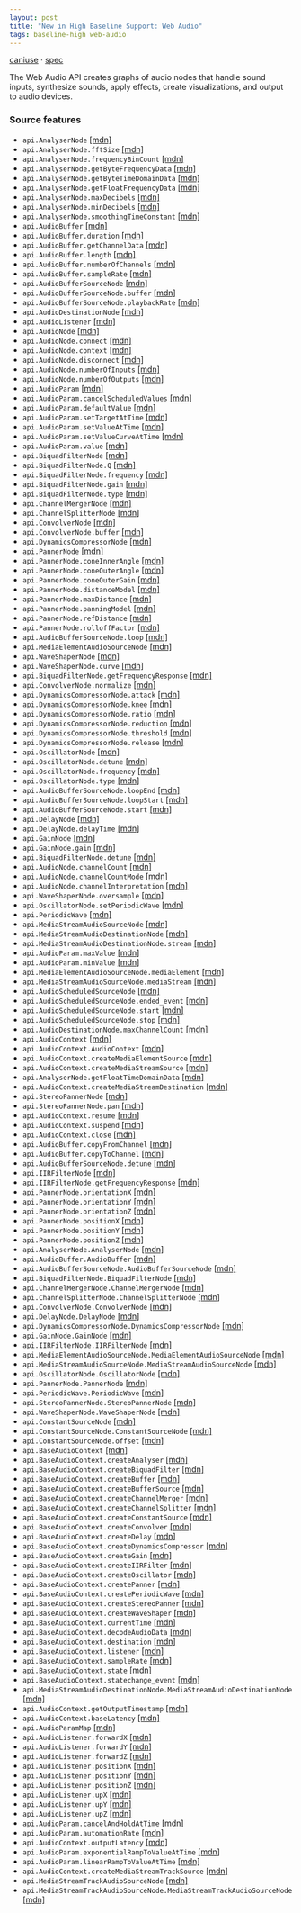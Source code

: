 ```yaml
---
layout: post
title: "New in High Baseline Support: Web Audio"
tags: baseline-high web-audio
---
```


[caniuse](https://caniuse.com/?search=web-audio) · [spec](https://webaudio.github.io/web-audio-api/)

The Web Audio API creates graphs of audio nodes that handle sound inputs, synthesize sounds, apply effects, create visualizations, and output to audio devices.

### Source features

- ``api.AnalyserNode`` [[mdn]](https://https://developer.mozilla.org/en-US/search?q=api.AnalyserNode)
- ``api.AnalyserNode.fftSize`` [[mdn]](https://https://developer.mozilla.org/en-US/search?q=api.AnalyserNode.fftSize)
- ``api.AnalyserNode.frequencyBinCount`` [[mdn]](https://https://developer.mozilla.org/en-US/search?q=api.AnalyserNode.frequencyBinCount)
- ``api.AnalyserNode.getByteFrequencyData`` [[mdn]](https://https://developer.mozilla.org/en-US/search?q=api.AnalyserNode.getByteFrequencyData)
- ``api.AnalyserNode.getByteTimeDomainData`` [[mdn]](https://https://developer.mozilla.org/en-US/search?q=api.AnalyserNode.getByteTimeDomainData)
- ``api.AnalyserNode.getFloatFrequencyData`` [[mdn]](https://https://developer.mozilla.org/en-US/search?q=api.AnalyserNode.getFloatFrequencyData)
- ``api.AnalyserNode.maxDecibels`` [[mdn]](https://https://developer.mozilla.org/en-US/search?q=api.AnalyserNode.maxDecibels)
- ``api.AnalyserNode.minDecibels`` [[mdn]](https://https://developer.mozilla.org/en-US/search?q=api.AnalyserNode.minDecibels)
- ``api.AnalyserNode.smoothingTimeConstant`` [[mdn]](https://https://developer.mozilla.org/en-US/search?q=api.AnalyserNode.smoothingTimeConstant)
- ``api.AudioBuffer`` [[mdn]](https://https://developer.mozilla.org/en-US/search?q=api.AudioBuffer)
- ``api.AudioBuffer.duration`` [[mdn]](https://https://developer.mozilla.org/en-US/search?q=api.AudioBuffer.duration)
- ``api.AudioBuffer.getChannelData`` [[mdn]](https://https://developer.mozilla.org/en-US/search?q=api.AudioBuffer.getChannelData)
- ``api.AudioBuffer.length`` [[mdn]](https://https://developer.mozilla.org/en-US/search?q=api.AudioBuffer.length)
- ``api.AudioBuffer.numberOfChannels`` [[mdn]](https://https://developer.mozilla.org/en-US/search?q=api.AudioBuffer.numberOfChannels)
- ``api.AudioBuffer.sampleRate`` [[mdn]](https://https://developer.mozilla.org/en-US/search?q=api.AudioBuffer.sampleRate)
- ``api.AudioBufferSourceNode`` [[mdn]](https://https://developer.mozilla.org/en-US/search?q=api.AudioBufferSourceNode)
- ``api.AudioBufferSourceNode.buffer`` [[mdn]](https://https://developer.mozilla.org/en-US/search?q=api.AudioBufferSourceNode.buffer)
- ``api.AudioBufferSourceNode.playbackRate`` [[mdn]](https://https://developer.mozilla.org/en-US/search?q=api.AudioBufferSourceNode.playbackRate)
- ``api.AudioDestinationNode`` [[mdn]](https://https://developer.mozilla.org/en-US/search?q=api.AudioDestinationNode)
- ``api.AudioListener`` [[mdn]](https://https://developer.mozilla.org/en-US/search?q=api.AudioListener)
- ``api.AudioNode`` [[mdn]](https://https://developer.mozilla.org/en-US/search?q=api.AudioNode)
- ``api.AudioNode.connect`` [[mdn]](https://https://developer.mozilla.org/en-US/search?q=api.AudioNode.connect)
- ``api.AudioNode.context`` [[mdn]](https://https://developer.mozilla.org/en-US/search?q=api.AudioNode.context)
- ``api.AudioNode.disconnect`` [[mdn]](https://https://developer.mozilla.org/en-US/search?q=api.AudioNode.disconnect)
- ``api.AudioNode.numberOfInputs`` [[mdn]](https://https://developer.mozilla.org/en-US/search?q=api.AudioNode.numberOfInputs)
- ``api.AudioNode.numberOfOutputs`` [[mdn]](https://https://developer.mozilla.org/en-US/search?q=api.AudioNode.numberOfOutputs)
- ``api.AudioParam`` [[mdn]](https://https://developer.mozilla.org/en-US/search?q=api.AudioParam)
- ``api.AudioParam.cancelScheduledValues`` [[mdn]](https://https://developer.mozilla.org/en-US/search?q=api.AudioParam.cancelScheduledValues)
- ``api.AudioParam.defaultValue`` [[mdn]](https://https://developer.mozilla.org/en-US/search?q=api.AudioParam.defaultValue)
- ``api.AudioParam.setTargetAtTime`` [[mdn]](https://https://developer.mozilla.org/en-US/search?q=api.AudioParam.setTargetAtTime)
- ``api.AudioParam.setValueAtTime`` [[mdn]](https://https://developer.mozilla.org/en-US/search?q=api.AudioParam.setValueAtTime)
- ``api.AudioParam.setValueCurveAtTime`` [[mdn]](https://https://developer.mozilla.org/en-US/search?q=api.AudioParam.setValueCurveAtTime)
- ``api.AudioParam.value`` [[mdn]](https://https://developer.mozilla.org/en-US/search?q=api.AudioParam.value)
- ``api.BiquadFilterNode`` [[mdn]](https://https://developer.mozilla.org/en-US/search?q=api.BiquadFilterNode)
- ``api.BiquadFilterNode.Q`` [[mdn]](https://https://developer.mozilla.org/en-US/search?q=api.BiquadFilterNode.Q)
- ``api.BiquadFilterNode.frequency`` [[mdn]](https://https://developer.mozilla.org/en-US/search?q=api.BiquadFilterNode.frequency)
- ``api.BiquadFilterNode.gain`` [[mdn]](https://https://developer.mozilla.org/en-US/search?q=api.BiquadFilterNode.gain)
- ``api.BiquadFilterNode.type`` [[mdn]](https://https://developer.mozilla.org/en-US/search?q=api.BiquadFilterNode.type)
- ``api.ChannelMergerNode`` [[mdn]](https://https://developer.mozilla.org/en-US/search?q=api.ChannelMergerNode)
- ``api.ChannelSplitterNode`` [[mdn]](https://https://developer.mozilla.org/en-US/search?q=api.ChannelSplitterNode)
- ``api.ConvolverNode`` [[mdn]](https://https://developer.mozilla.org/en-US/search?q=api.ConvolverNode)
- ``api.ConvolverNode.buffer`` [[mdn]](https://https://developer.mozilla.org/en-US/search?q=api.ConvolverNode.buffer)
- ``api.DynamicsCompressorNode`` [[mdn]](https://https://developer.mozilla.org/en-US/search?q=api.DynamicsCompressorNode)
- ``api.PannerNode`` [[mdn]](https://https://developer.mozilla.org/en-US/search?q=api.PannerNode)
- ``api.PannerNode.coneInnerAngle`` [[mdn]](https://https://developer.mozilla.org/en-US/search?q=api.PannerNode.coneInnerAngle)
- ``api.PannerNode.coneOuterAngle`` [[mdn]](https://https://developer.mozilla.org/en-US/search?q=api.PannerNode.coneOuterAngle)
- ``api.PannerNode.coneOuterGain`` [[mdn]](https://https://developer.mozilla.org/en-US/search?q=api.PannerNode.coneOuterGain)
- ``api.PannerNode.distanceModel`` [[mdn]](https://https://developer.mozilla.org/en-US/search?q=api.PannerNode.distanceModel)
- ``api.PannerNode.maxDistance`` [[mdn]](https://https://developer.mozilla.org/en-US/search?q=api.PannerNode.maxDistance)
- ``api.PannerNode.panningModel`` [[mdn]](https://https://developer.mozilla.org/en-US/search?q=api.PannerNode.panningModel)
- ``api.PannerNode.refDistance`` [[mdn]](https://https://developer.mozilla.org/en-US/search?q=api.PannerNode.refDistance)
- ``api.PannerNode.rolloffFactor`` [[mdn]](https://https://developer.mozilla.org/en-US/search?q=api.PannerNode.rolloffFactor)
- ``api.AudioBufferSourceNode.loop`` [[mdn]](https://https://developer.mozilla.org/en-US/search?q=api.AudioBufferSourceNode.loop)
- ``api.MediaElementAudioSourceNode`` [[mdn]](https://https://developer.mozilla.org/en-US/search?q=api.MediaElementAudioSourceNode)
- ``api.WaveShaperNode`` [[mdn]](https://https://developer.mozilla.org/en-US/search?q=api.WaveShaperNode)
- ``api.WaveShaperNode.curve`` [[mdn]](https://https://developer.mozilla.org/en-US/search?q=api.WaveShaperNode.curve)
- ``api.BiquadFilterNode.getFrequencyResponse`` [[mdn]](https://https://developer.mozilla.org/en-US/search?q=api.BiquadFilterNode.getFrequencyResponse)
- ``api.ConvolverNode.normalize`` [[mdn]](https://https://developer.mozilla.org/en-US/search?q=api.ConvolverNode.normalize)
- ``api.DynamicsCompressorNode.attack`` [[mdn]](https://https://developer.mozilla.org/en-US/search?q=api.DynamicsCompressorNode.attack)
- ``api.DynamicsCompressorNode.knee`` [[mdn]](https://https://developer.mozilla.org/en-US/search?q=api.DynamicsCompressorNode.knee)
- ``api.DynamicsCompressorNode.ratio`` [[mdn]](https://https://developer.mozilla.org/en-US/search?q=api.DynamicsCompressorNode.ratio)
- ``api.DynamicsCompressorNode.reduction`` [[mdn]](https://https://developer.mozilla.org/en-US/search?q=api.DynamicsCompressorNode.reduction)
- ``api.DynamicsCompressorNode.threshold`` [[mdn]](https://https://developer.mozilla.org/en-US/search?q=api.DynamicsCompressorNode.threshold)
- ``api.DynamicsCompressorNode.release`` [[mdn]](https://https://developer.mozilla.org/en-US/search?q=api.DynamicsCompressorNode.release)
- ``api.OscillatorNode`` [[mdn]](https://https://developer.mozilla.org/en-US/search?q=api.OscillatorNode)
- ``api.OscillatorNode.detune`` [[mdn]](https://https://developer.mozilla.org/en-US/search?q=api.OscillatorNode.detune)
- ``api.OscillatorNode.frequency`` [[mdn]](https://https://developer.mozilla.org/en-US/search?q=api.OscillatorNode.frequency)
- ``api.OscillatorNode.type`` [[mdn]](https://https://developer.mozilla.org/en-US/search?q=api.OscillatorNode.type)
- ``api.AudioBufferSourceNode.loopEnd`` [[mdn]](https://https://developer.mozilla.org/en-US/search?q=api.AudioBufferSourceNode.loopEnd)
- ``api.AudioBufferSourceNode.loopStart`` [[mdn]](https://https://developer.mozilla.org/en-US/search?q=api.AudioBufferSourceNode.loopStart)
- ``api.AudioBufferSourceNode.start`` [[mdn]](https://https://developer.mozilla.org/en-US/search?q=api.AudioBufferSourceNode.start)
- ``api.DelayNode`` [[mdn]](https://https://developer.mozilla.org/en-US/search?q=api.DelayNode)
- ``api.DelayNode.delayTime`` [[mdn]](https://https://developer.mozilla.org/en-US/search?q=api.DelayNode.delayTime)
- ``api.GainNode`` [[mdn]](https://https://developer.mozilla.org/en-US/search?q=api.GainNode)
- ``api.GainNode.gain`` [[mdn]](https://https://developer.mozilla.org/en-US/search?q=api.GainNode.gain)
- ``api.BiquadFilterNode.detune`` [[mdn]](https://https://developer.mozilla.org/en-US/search?q=api.BiquadFilterNode.detune)
- ``api.AudioNode.channelCount`` [[mdn]](https://https://developer.mozilla.org/en-US/search?q=api.AudioNode.channelCount)
- ``api.AudioNode.channelCountMode`` [[mdn]](https://https://developer.mozilla.org/en-US/search?q=api.AudioNode.channelCountMode)
- ``api.AudioNode.channelInterpretation`` [[mdn]](https://https://developer.mozilla.org/en-US/search?q=api.AudioNode.channelInterpretation)
- ``api.WaveShaperNode.oversample`` [[mdn]](https://https://developer.mozilla.org/en-US/search?q=api.WaveShaperNode.oversample)
- ``api.OscillatorNode.setPeriodicWave`` [[mdn]](https://https://developer.mozilla.org/en-US/search?q=api.OscillatorNode.setPeriodicWave)
- ``api.PeriodicWave`` [[mdn]](https://https://developer.mozilla.org/en-US/search?q=api.PeriodicWave)
- ``api.MediaStreamAudioSourceNode`` [[mdn]](https://https://developer.mozilla.org/en-US/search?q=api.MediaStreamAudioSourceNode)
- ``api.MediaStreamAudioDestinationNode`` [[mdn]](https://https://developer.mozilla.org/en-US/search?q=api.MediaStreamAudioDestinationNode)
- ``api.MediaStreamAudioDestinationNode.stream`` [[mdn]](https://https://developer.mozilla.org/en-US/search?q=api.MediaStreamAudioDestinationNode.stream)
- ``api.AudioParam.maxValue`` [[mdn]](https://https://developer.mozilla.org/en-US/search?q=api.AudioParam.maxValue)
- ``api.AudioParam.minValue`` [[mdn]](https://https://developer.mozilla.org/en-US/search?q=api.AudioParam.minValue)
- ``api.MediaElementAudioSourceNode.mediaElement`` [[mdn]](https://https://developer.mozilla.org/en-US/search?q=api.MediaElementAudioSourceNode.mediaElement)
- ``api.MediaStreamAudioSourceNode.mediaStream`` [[mdn]](https://https://developer.mozilla.org/en-US/search?q=api.MediaStreamAudioSourceNode.mediaStream)
- ``api.AudioScheduledSourceNode`` [[mdn]](https://https://developer.mozilla.org/en-US/search?q=api.AudioScheduledSourceNode)
- ``api.AudioScheduledSourceNode.ended_event`` [[mdn]](https://https://developer.mozilla.org/en-US/search?q=api.AudioScheduledSourceNode.ended_event)
- ``api.AudioScheduledSourceNode.start`` [[mdn]](https://https://developer.mozilla.org/en-US/search?q=api.AudioScheduledSourceNode.start)
- ``api.AudioScheduledSourceNode.stop`` [[mdn]](https://https://developer.mozilla.org/en-US/search?q=api.AudioScheduledSourceNode.stop)
- ``api.AudioDestinationNode.maxChannelCount`` [[mdn]](https://https://developer.mozilla.org/en-US/search?q=api.AudioDestinationNode.maxChannelCount)
- ``api.AudioContext`` [[mdn]](https://https://developer.mozilla.org/en-US/search?q=api.AudioContext)
- ``api.AudioContext.AudioContext`` [[mdn]](https://https://developer.mozilla.org/en-US/search?q=api.AudioContext.AudioContext)
- ``api.AudioContext.createMediaElementSource`` [[mdn]](https://https://developer.mozilla.org/en-US/search?q=api.AudioContext.createMediaElementSource)
- ``api.AudioContext.createMediaStreamSource`` [[mdn]](https://https://developer.mozilla.org/en-US/search?q=api.AudioContext.createMediaStreamSource)
- ``api.AnalyserNode.getFloatTimeDomainData`` [[mdn]](https://https://developer.mozilla.org/en-US/search?q=api.AnalyserNode.getFloatTimeDomainData)
- ``api.AudioContext.createMediaStreamDestination`` [[mdn]](https://https://developer.mozilla.org/en-US/search?q=api.AudioContext.createMediaStreamDestination)
- ``api.StereoPannerNode`` [[mdn]](https://https://developer.mozilla.org/en-US/search?q=api.StereoPannerNode)
- ``api.StereoPannerNode.pan`` [[mdn]](https://https://developer.mozilla.org/en-US/search?q=api.StereoPannerNode.pan)
- ``api.AudioContext.resume`` [[mdn]](https://https://developer.mozilla.org/en-US/search?q=api.AudioContext.resume)
- ``api.AudioContext.suspend`` [[mdn]](https://https://developer.mozilla.org/en-US/search?q=api.AudioContext.suspend)
- ``api.AudioContext.close`` [[mdn]](https://https://developer.mozilla.org/en-US/search?q=api.AudioContext.close)
- ``api.AudioBuffer.copyFromChannel`` [[mdn]](https://https://developer.mozilla.org/en-US/search?q=api.AudioBuffer.copyFromChannel)
- ``api.AudioBuffer.copyToChannel`` [[mdn]](https://https://developer.mozilla.org/en-US/search?q=api.AudioBuffer.copyToChannel)
- ``api.AudioBufferSourceNode.detune`` [[mdn]](https://https://developer.mozilla.org/en-US/search?q=api.AudioBufferSourceNode.detune)
- ``api.IIRFilterNode`` [[mdn]](https://https://developer.mozilla.org/en-US/search?q=api.IIRFilterNode)
- ``api.IIRFilterNode.getFrequencyResponse`` [[mdn]](https://https://developer.mozilla.org/en-US/search?q=api.IIRFilterNode.getFrequencyResponse)
- ``api.PannerNode.orientationX`` [[mdn]](https://https://developer.mozilla.org/en-US/search?q=api.PannerNode.orientationX)
- ``api.PannerNode.orientationY`` [[mdn]](https://https://developer.mozilla.org/en-US/search?q=api.PannerNode.orientationY)
- ``api.PannerNode.orientationZ`` [[mdn]](https://https://developer.mozilla.org/en-US/search?q=api.PannerNode.orientationZ)
- ``api.PannerNode.positionX`` [[mdn]](https://https://developer.mozilla.org/en-US/search?q=api.PannerNode.positionX)
- ``api.PannerNode.positionY`` [[mdn]](https://https://developer.mozilla.org/en-US/search?q=api.PannerNode.positionY)
- ``api.PannerNode.positionZ`` [[mdn]](https://https://developer.mozilla.org/en-US/search?q=api.PannerNode.positionZ)
- ``api.AnalyserNode.AnalyserNode`` [[mdn]](https://https://developer.mozilla.org/en-US/search?q=api.AnalyserNode.AnalyserNode)
- ``api.AudioBuffer.AudioBuffer`` [[mdn]](https://https://developer.mozilla.org/en-US/search?q=api.AudioBuffer.AudioBuffer)
- ``api.AudioBufferSourceNode.AudioBufferSourceNode`` [[mdn]](https://https://developer.mozilla.org/en-US/search?q=api.AudioBufferSourceNode.AudioBufferSourceNode)
- ``api.BiquadFilterNode.BiquadFilterNode`` [[mdn]](https://https://developer.mozilla.org/en-US/search?q=api.BiquadFilterNode.BiquadFilterNode)
- ``api.ChannelMergerNode.ChannelMergerNode`` [[mdn]](https://https://developer.mozilla.org/en-US/search?q=api.ChannelMergerNode.ChannelMergerNode)
- ``api.ChannelSplitterNode.ChannelSplitterNode`` [[mdn]](https://https://developer.mozilla.org/en-US/search?q=api.ChannelSplitterNode.ChannelSplitterNode)
- ``api.ConvolverNode.ConvolverNode`` [[mdn]](https://https://developer.mozilla.org/en-US/search?q=api.ConvolverNode.ConvolverNode)
- ``api.DelayNode.DelayNode`` [[mdn]](https://https://developer.mozilla.org/en-US/search?q=api.DelayNode.DelayNode)
- ``api.DynamicsCompressorNode.DynamicsCompressorNode`` [[mdn]](https://https://developer.mozilla.org/en-US/search?q=api.DynamicsCompressorNode.DynamicsCompressorNode)
- ``api.GainNode.GainNode`` [[mdn]](https://https://developer.mozilla.org/en-US/search?q=api.GainNode.GainNode)
- ``api.IIRFilterNode.IIRFilterNode`` [[mdn]](https://https://developer.mozilla.org/en-US/search?q=api.IIRFilterNode.IIRFilterNode)
- ``api.MediaElementAudioSourceNode.MediaElementAudioSourceNode`` [[mdn]](https://https://developer.mozilla.org/en-US/search?q=api.MediaElementAudioSourceNode.MediaElementAudioSourceNode)
- ``api.MediaStreamAudioSourceNode.MediaStreamAudioSourceNode`` [[mdn]](https://https://developer.mozilla.org/en-US/search?q=api.MediaStreamAudioSourceNode.MediaStreamAudioSourceNode)
- ``api.OscillatorNode.OscillatorNode`` [[mdn]](https://https://developer.mozilla.org/en-US/search?q=api.OscillatorNode.OscillatorNode)
- ``api.PannerNode.PannerNode`` [[mdn]](https://https://developer.mozilla.org/en-US/search?q=api.PannerNode.PannerNode)
- ``api.PeriodicWave.PeriodicWave`` [[mdn]](https://https://developer.mozilla.org/en-US/search?q=api.PeriodicWave.PeriodicWave)
- ``api.StereoPannerNode.StereoPannerNode`` [[mdn]](https://https://developer.mozilla.org/en-US/search?q=api.StereoPannerNode.StereoPannerNode)
- ``api.WaveShaperNode.WaveShaperNode`` [[mdn]](https://https://developer.mozilla.org/en-US/search?q=api.WaveShaperNode.WaveShaperNode)
- ``api.ConstantSourceNode`` [[mdn]](https://https://developer.mozilla.org/en-US/search?q=api.ConstantSourceNode)
- ``api.ConstantSourceNode.ConstantSourceNode`` [[mdn]](https://https://developer.mozilla.org/en-US/search?q=api.ConstantSourceNode.ConstantSourceNode)
- ``api.ConstantSourceNode.offset`` [[mdn]](https://https://developer.mozilla.org/en-US/search?q=api.ConstantSourceNode.offset)
- ``api.BaseAudioContext`` [[mdn]](https://https://developer.mozilla.org/en-US/search?q=api.BaseAudioContext)
- ``api.BaseAudioContext.createAnalyser`` [[mdn]](https://https://developer.mozilla.org/en-US/search?q=api.BaseAudioContext.createAnalyser)
- ``api.BaseAudioContext.createBiquadFilter`` [[mdn]](https://https://developer.mozilla.org/en-US/search?q=api.BaseAudioContext.createBiquadFilter)
- ``api.BaseAudioContext.createBuffer`` [[mdn]](https://https://developer.mozilla.org/en-US/search?q=api.BaseAudioContext.createBuffer)
- ``api.BaseAudioContext.createBufferSource`` [[mdn]](https://https://developer.mozilla.org/en-US/search?q=api.BaseAudioContext.createBufferSource)
- ``api.BaseAudioContext.createChannelMerger`` [[mdn]](https://https://developer.mozilla.org/en-US/search?q=api.BaseAudioContext.createChannelMerger)
- ``api.BaseAudioContext.createChannelSplitter`` [[mdn]](https://https://developer.mozilla.org/en-US/search?q=api.BaseAudioContext.createChannelSplitter)
- ``api.BaseAudioContext.createConstantSource`` [[mdn]](https://https://developer.mozilla.org/en-US/search?q=api.BaseAudioContext.createConstantSource)
- ``api.BaseAudioContext.createConvolver`` [[mdn]](https://https://developer.mozilla.org/en-US/search?q=api.BaseAudioContext.createConvolver)
- ``api.BaseAudioContext.createDelay`` [[mdn]](https://https://developer.mozilla.org/en-US/search?q=api.BaseAudioContext.createDelay)
- ``api.BaseAudioContext.createDynamicsCompressor`` [[mdn]](https://https://developer.mozilla.org/en-US/search?q=api.BaseAudioContext.createDynamicsCompressor)
- ``api.BaseAudioContext.createGain`` [[mdn]](https://https://developer.mozilla.org/en-US/search?q=api.BaseAudioContext.createGain)
- ``api.BaseAudioContext.createIIRFilter`` [[mdn]](https://https://developer.mozilla.org/en-US/search?q=api.BaseAudioContext.createIIRFilter)
- ``api.BaseAudioContext.createOscillator`` [[mdn]](https://https://developer.mozilla.org/en-US/search?q=api.BaseAudioContext.createOscillator)
- ``api.BaseAudioContext.createPanner`` [[mdn]](https://https://developer.mozilla.org/en-US/search?q=api.BaseAudioContext.createPanner)
- ``api.BaseAudioContext.createPeriodicWave`` [[mdn]](https://https://developer.mozilla.org/en-US/search?q=api.BaseAudioContext.createPeriodicWave)
- ``api.BaseAudioContext.createStereoPanner`` [[mdn]](https://https://developer.mozilla.org/en-US/search?q=api.BaseAudioContext.createStereoPanner)
- ``api.BaseAudioContext.createWaveShaper`` [[mdn]](https://https://developer.mozilla.org/en-US/search?q=api.BaseAudioContext.createWaveShaper)
- ``api.BaseAudioContext.currentTime`` [[mdn]](https://https://developer.mozilla.org/en-US/search?q=api.BaseAudioContext.currentTime)
- ``api.BaseAudioContext.decodeAudioData`` [[mdn]](https://https://developer.mozilla.org/en-US/search?q=api.BaseAudioContext.decodeAudioData)
- ``api.BaseAudioContext.destination`` [[mdn]](https://https://developer.mozilla.org/en-US/search?q=api.BaseAudioContext.destination)
- ``api.BaseAudioContext.listener`` [[mdn]](https://https://developer.mozilla.org/en-US/search?q=api.BaseAudioContext.listener)
- ``api.BaseAudioContext.sampleRate`` [[mdn]](https://https://developer.mozilla.org/en-US/search?q=api.BaseAudioContext.sampleRate)
- ``api.BaseAudioContext.state`` [[mdn]](https://https://developer.mozilla.org/en-US/search?q=api.BaseAudioContext.state)
- ``api.BaseAudioContext.statechange_event`` [[mdn]](https://https://developer.mozilla.org/en-US/search?q=api.BaseAudioContext.statechange_event)
- ``api.MediaStreamAudioDestinationNode.MediaStreamAudioDestinationNode`` [[mdn]](https://https://developer.mozilla.org/en-US/search?q=api.MediaStreamAudioDestinationNode.MediaStreamAudioDestinationNode)
- ``api.AudioContext.getOutputTimestamp`` [[mdn]](https://https://developer.mozilla.org/en-US/search?q=api.AudioContext.getOutputTimestamp)
- ``api.AudioContext.baseLatency`` [[mdn]](https://https://developer.mozilla.org/en-US/search?q=api.AudioContext.baseLatency)
- ``api.AudioParamMap`` [[mdn]](https://https://developer.mozilla.org/en-US/search?q=api.AudioParamMap)
- ``api.AudioListener.forwardX`` [[mdn]](https://https://developer.mozilla.org/en-US/search?q=api.AudioListener.forwardX)
- ``api.AudioListener.forwardY`` [[mdn]](https://https://developer.mozilla.org/en-US/search?q=api.AudioListener.forwardY)
- ``api.AudioListener.forwardZ`` [[mdn]](https://https://developer.mozilla.org/en-US/search?q=api.AudioListener.forwardZ)
- ``api.AudioListener.positionX`` [[mdn]](https://https://developer.mozilla.org/en-US/search?q=api.AudioListener.positionX)
- ``api.AudioListener.positionY`` [[mdn]](https://https://developer.mozilla.org/en-US/search?q=api.AudioListener.positionY)
- ``api.AudioListener.positionZ`` [[mdn]](https://https://developer.mozilla.org/en-US/search?q=api.AudioListener.positionZ)
- ``api.AudioListener.upX`` [[mdn]](https://https://developer.mozilla.org/en-US/search?q=api.AudioListener.upX)
- ``api.AudioListener.upY`` [[mdn]](https://https://developer.mozilla.org/en-US/search?q=api.AudioListener.upY)
- ``api.AudioListener.upZ`` [[mdn]](https://https://developer.mozilla.org/en-US/search?q=api.AudioListener.upZ)
- ``api.AudioParam.cancelAndHoldAtTime`` [[mdn]](https://https://developer.mozilla.org/en-US/search?q=api.AudioParam.cancelAndHoldAtTime)
- ``api.AudioParam.automationRate`` [[mdn]](https://https://developer.mozilla.org/en-US/search?q=api.AudioParam.automationRate)
- ``api.AudioContext.outputLatency`` [[mdn]](https://https://developer.mozilla.org/en-US/search?q=api.AudioContext.outputLatency)
- ``api.AudioParam.exponentialRampToValueAtTime`` [[mdn]](https://https://developer.mozilla.org/en-US/search?q=api.AudioParam.exponentialRampToValueAtTime)
- ``api.AudioParam.linearRampToValueAtTime`` [[mdn]](https://https://developer.mozilla.org/en-US/search?q=api.AudioParam.linearRampToValueAtTime)
- ``api.AudioContext.createMediaStreamTrackSource`` [[mdn]](https://https://developer.mozilla.org/en-US/search?q=api.AudioContext.createMediaStreamTrackSource)
- ``api.MediaStreamTrackAudioSourceNode`` [[mdn]](https://https://developer.mozilla.org/en-US/search?q=api.MediaStreamTrackAudioSourceNode)
- ``api.MediaStreamTrackAudioSourceNode.MediaStreamTrackAudioSourceNode`` [[mdn]](https://https://developer.mozilla.org/en-US/search?q=api.MediaStreamTrackAudioSourceNode.MediaStreamTrackAudioSourceNode)

